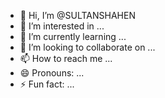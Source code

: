 - 👋 Hi, I’m @SULTANSHAHEN
- 👀 I’m interested in ...
- 🌱 I’m currently learning  ...
- 💞️ I’m looking to collaborate on ...
- 📫 How to reach me ...
- 😄 Pronouns: ...
- ⚡ Fun fact: ...

<!---
SULTANSHAHEN/SULTANSHAHEN is a ✨ special ✨ repository because its `README.md` (this file) appears on your GitHub profile.
You can click the Preview link to take a look at your changes.
--->
